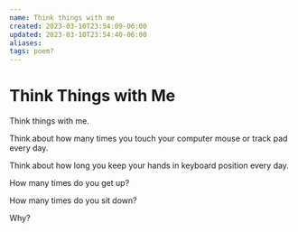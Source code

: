 ```yaml
---
name: Think things with me
created: 2023-03-10T23:54:09-06:00
updated: 2023-03-10T23:54:40-06:00
aliases: 
tags: poem?
---
```

# Think Things with Me
Think things with me.

Think about how many times you touch your computer mouse or track pad every day.

Think about how long you keep your hands in keyboard position every day.

How many times do you get up?

How many times do you sit down?

Why?
